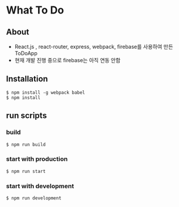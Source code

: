 # What To Do

## About
- React.js , react-router, express, webpack, firebase를 사용하여 만든 ToDoApp
- 현재 개발 진행 중으로 firebase는 아직 연동 안함

## Installation

```
$ npm install -g webpack babel
$ npm install
```


## run scripts

### build

```
$ npm run build
```

### start with production

```
$ npm run start
```


### start with development

```
$ npm run development
```
